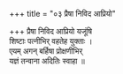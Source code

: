 +++
title = "०३ प्रैषा निविद आप्रियो"

+++
प्रैषा निविद आप्रियो यजूंषि  
शिष्टाः पत्नीभिर् वहतेह युक्ताः ।  
एयम् अगन् बर्हिषा प्रोक्षणीभिर्  
यज्ञं तन्वाना अदितिः स्वाहा ॥